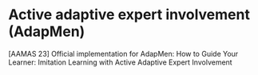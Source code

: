 # Active adaptive expert involvement (AdapMen)
[AAMAS 23] Official implementation for AdapMen: How to Guide Your Learner: Imitation Learning with Active Adaptive Expert Involvement